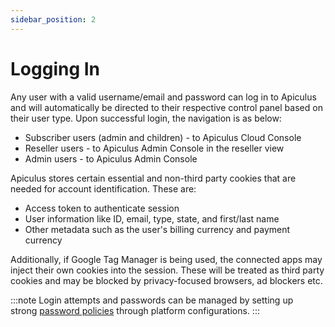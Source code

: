 ```yaml
---
sidebar_position: 2
---
```

# Logging In

Any user with a valid username/email and password can log in to Apiculus and will automatically be directed to their respective control panel based on their user type.
Upon successful login, the navigation is as below:

- Subscriber users (admin and children) - to Apiculus Cloud Console
- Reseller users - to Apiculus Admin Console in the reseller view
- Admin users - to Apiculus Admin Console

Apiculus stores certain essential and non-third party cookies that are needed for account identification. These are:

- Access token to authenticate session 
- User information like ID, email, type, state, and first/last name
- Other metadata such as the user's billing currency and payment currency

Additionally, if Google Tag Manager is being used, the connected apps may inject their own cookies into the session. These will be treated as third party cookies and may be blocked by privacy-focused browsers, ad blockers etc.

:::note
Login attempts and passwords can be managed by setting up strong [password policies](/docs/GettingStarted/LoginConfigurations/ConfiguringPasswordPolicies) through platform configurations.
:::





